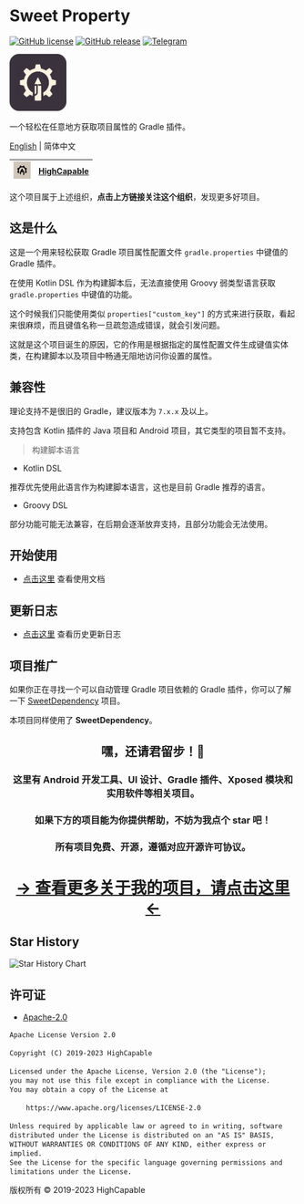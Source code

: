 # Sweet Property

[![GitHub license](https://img.shields.io/github/license/HighCapable/SweetProperty?color=blue)](https://github.com/HighCapable/SweetProperty/blob/master/LICENSE)
[![GitHub release](https://img.shields.io/github/v/release/HighCapable/SweetProperty?display_name=release&logo=github&color=green)](https://github.com/HighCapable/SweetProperty/releases)
[![Telegram](https://img.shields.io/badge/discussion-Telegram-blue.svg?logo=telegram)](https://t.me/HighCapable_Dev)

<img src="img-src/icon.png" width = "100" height = "100" alt="LOGO"/>

一个轻松在任意地方获取项目属性的 Gradle 插件。

[English](README.md) | 简体中文

| <img src="https://github.com/HighCapable/.github/blob/main/img-src/logo.jpg?raw=true" width = "30" height = "30" alt="LOGO"/> | [HighCapable](https://github.com/HighCapable) |
|-------------------------------------------------------------------------------------------------------------------------------|-----------------------------------------------|

这个项目属于上述组织，**点击上方链接关注这个组织**，发现更多好项目。

## 这是什么

这是一个用来轻松获取 Gradle 项目属性配置文件 `gradle.properties` 中键值的 Gradle 插件。

在使用 Kotlin DSL 作为构建脚本后，无法直接使用 Groovy 弱类型语言获取 `gradle.properties` 中键值的功能。

这个时候我们只能使用类似 `properties["custom_key"]` 的方式来进行获取，看起来很麻烦，而且键值名称一旦疏忽造成错误，就会引发问题。

这就是这个项目诞生的原因，它的作用是根据指定的属性配置文件生成键值实体类，在构建脚本以及项目中畅通无阻地访问你设置的属性。

## 兼容性

理论支持不是很旧的 Gradle，建议版本为 `7.x.x` 及以上。

支持包含 Kotlin 插件的 Java 项目和 Android 项目，其它类型的项目暂不支持。

> 构建脚本语言

- Kotlin DSL

推荐优先使用此语言作为构建脚本语言，这也是目前 Gradle 推荐的语言。

- Groovy DSL

部分功能可能无法兼容，在后期会逐渐放弃支持，且部分功能会无法使用。

## 开始使用

- [点击这里](docs/guide-zh-CN.md) 查看使用文档

## 更新日志

- [点击这里](docs/changelog-zh-CN.md) 查看历史更新日志

## 项目推广

如果你正在寻找一个可以自动管理 Gradle 项目依赖的 Gradle 插件，你可以了解一下 [SweetDependency](https://github.com/HighCapable/SweetDependency) 项目。

本项目同样使用了 **SweetDependency**。

<!--suppress HtmlDeprecatedAttribute -->
<div align="center">
    <h2>嘿，还请君留步！👋</h2>
    <h3>这里有 Android 开发工具、UI 设计、Gradle 插件、Xposed 模块和实用软件等相关项目。</h3>
    <h3>如果下方的项目能为你提供帮助，不妨为我点个 star 吧！</h3>
    <h3>所有项目免费、开源，遵循对应开源许可协议。</h3>
    <h1><a href="https://github.com/fankes/fankes/blob/main/project-promote/README-zh-CN.md">→ 查看更多关于我的项目，请点击这里 ←</a></h1>
</div>

## Star History

![Star History Chart](https://api.star-history.com/svg?repos=HighCapable/SweetProperty&type=Date)

## 许可证

- [Apache-2.0](https://www.apache.org/licenses/LICENSE-2.0)

```
Apache License Version 2.0

Copyright (C) 2019-2023 HighCapable

Licensed under the Apache License, Version 2.0 (the "License");
you may not use this file except in compliance with the License.
You may obtain a copy of the License at

    https://www.apache.org/licenses/LICENSE-2.0

Unless required by applicable law or agreed to in writing, software
distributed under the License is distributed on an "AS IS" BASIS,
WITHOUT WARRANTIES OR CONDITIONS OF ANY KIND, either express or implied.
See the License for the specific language governing permissions and
limitations under the License.
```

版权所有 © 2019-2023 HighCapable